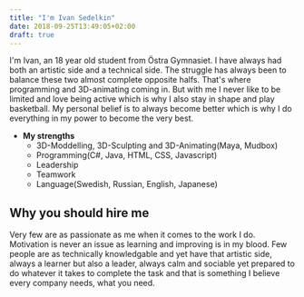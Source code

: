 ```yaml
---
title: "I'm Ivan Sedelkin"
date: 2018-09-25T13:49:05+02:00
draft: true
---
```

I'm Ivan, an 18 year old student from Östra Gymnasiet. I have always had both an artistic side
and a technical side. The struggle has always been to balance these two almost complete opposite halfs. That's where programming and 3D-animating coming in. But with me I never like to be limited and love being active which is why I also stay in shape and play basketball. My personal belief is to always become better which is why I do everything in my power to become the very best.

* **My strengths**
    * 3D-Moddelling, 3D-Sculpting and 3D-Animating(Maya, Mudbox)
    * Programming(C#, Java, HTML, CSS, Javascript)
    * Leadership
    * Teamwork
    * Language(Swedish, Russian, English, Japanese)

## Why you should hire me
Very few are as passionate as me when it comes to the work I do. Motivation is never an issue as learning and improving is in my blood. Few people are as technically knowledgable and yet have that artistic side, always a learner but also a leader, always calm and sociable yet prepared to do whatever it takes to complete the task and that is something I believe every company needs, what you need.

